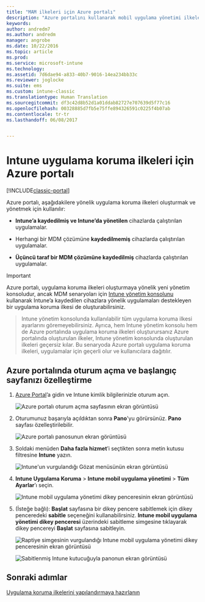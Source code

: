 ```yaml
---
title: "MAM ilkeleri için Azure portalı"
description: "Azure portalını kullanarak mobil uygulama yönetimi ilkeleri oluşturun. Burada oluşturduğunuz ilkeler, Intune’da kaydı olan veya olmayan cihazlara uygulanabilir."
keywords: 
author: andredm7
ms.author: andredm
manager: angrobe
ms.date: 10/22/2016
ms.topic: article
ms.prod: 
ms.service: microsoft-intune
ms.technology: 
ms.assetid: 7d6dae94-a833-40b7-9016-14ea234bb33c
ms.reviewer: joglocke
ms.suite: ems
ms.custom: intune-classic
ms.translationtype: Human Translation
ms.sourcegitcommit: df3c42d8b52d1a01ddab82727e707639d5f77c16
ms.openlocfilehash: 00328885d7fb5e75ffe894326591c0225f4b07ab
ms.contentlocale: tr-tr
ms.lasthandoff: 06/08/2017


---
```


# <a name="azure-portal-for-intune-app-protection-policies"></a>Intune uygulama koruma ilkeleri için Azure portalı

[!INCLUDE[classic-portal](../includes/classic-portal.md)]

Azure portalı, aşağıdakilere yönelik uygulama koruma ilkeleri oluşturmak ve yönetmek için kullanılır:

- **Intune’a kaydedilmiş ve Intune’da yönetilen** cihazlarda çalıştırılan uygulamalar.

- Herhangi bir MDM çözümüne **kaydedilmemiş** cihazlarda çalıştırılan uygulamalar.
- **Üçüncü taraf bir MDM çözümüne kaydedilmiş** cihazlarda çalıştırılan uygulamalar.

>[!IMPORTANT]
> Azure portalı, uygulama koruma ilkeleri oluşturmaya yönelik yeni yönetim konsoludur, ancak MDM senaryoları için [Intune yönetim konsolunu](configure-and-deploy-mobile-application-management-policies-in-the-microsoft-intune-console.md) kullanarak Intune’a kaydedilen cihazlara yönelik uygulamaları destekleyen bir uygulama koruma ilkesi de oluşturabilirsiniz.

> Intune yönetim konsolunda kullanılabilir tüm uygulama koruma ilkesi ayarlarını göremeyebilirsiniz. Ayrıca, hem Intune yönetim konsolu hem de Azure portalında uygulama koruma ilkeleri oluşturursanız Azure portalında oluşturulan ilkeler, Intune yönetim konsolunda oluşturulan ilkeleri geçersiz kılar. Bu senaryoda Azure portalı uygulama koruma ilkeleri, uygulamalar için geçerli olur ve kullanıcılara dağıtılır.


## <a name="sign-in-to-the-azure-portal-and-customize-your-start-page"></a>Azure portalında oturum açma ve başlangıç sayfanızı özelleştirme

1.  [Azure Portal](https://portal.azure.com)’a gidin ve Intune kimlik bilgilerinizle oturum açın.

    ![Azure portalı oturum açma sayfasının ekran görüntüsü](../media/AppManagement/AzurePortal_MAMSigninPage.png)

2.  Oturumunuz başarıyla açıldıktan sonra **Pano**'yu görürsünüz. **Pano** sayfası özelleştirilebilir.

    ![Azure portalı panosunun ekran görüntüsü](../media/AppManagement/AzurePortal_MAMStartboard_NoMAM.png)

3.  Soldaki menüden **Daha fazla hizmet**’i seçtikten sonra metin kutusu filtresine **Intune** yazın.

    ![Intune'un vurgulandığı Gözat menüsünün ekran görüntüsü](../media/AppManagement/MAM-Azure-Portal-1.png)

4.  **Intune Uygulama Koruma** > **Intune mobil uygulama yönetimi** > **Tüm Ayarlar**’ı seçin.

    ![Intune mobil uygulama yönetimi dikey penceresinin ekran görüntüsü](../media/AppManagement/MAM-Azure-Portal-2.png)

5. (İsteğe bağlı): **Başlat** sayfasına bir dikey pencere sabitlemek için dikey penceredeki **sabitle** seçeneğini kullanabilirsiniz. **Intune mobil uygulama yönetimi dikey penceresi** üzerindeki sabitleme simgesine tıklayarak dikey pencereyi **Başlat** sayfasına sabitleyin.

    ![Raptiye simgesinin vurgulandığı Intune mobil uygulama yönetimi dikey penceresinin ekran görüntüsü](../media/AppManagement/AzurePortal_MAM_PinBladeAction.png)

    ![Sabitlenmiş Intune kutucuğuyla panonun ekran görüntüsü](../media/AppManagement/AzurePortal_MAM_Startboard_withMAM.png)

## <a name="next-steps"></a>Sonraki adımlar
[Uygulama koruma ilkelerini yapılandırmaya hazırlanın](get-ready-to-configure-mobile-app-management-policies-with-microsoft-intune.md)


